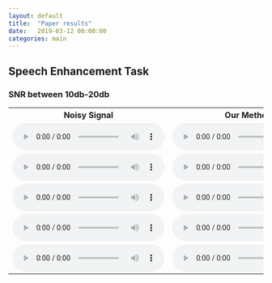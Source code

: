 ```yaml
---
layout: default
title:  "Paper results"
date:   2019-03-12 00:00:00
categories: main
---
```


## Speech Enhancement Task

### SNR between 10db-20db

<table>
  <tr>
    <th>Noisy Signal</th>
    <th>Our Method</th>
    <th>Ground Truth</th>
  </tr>
  <tr>
    <td>
    	<audio controls>
  			<source src="/assets/results/10db_20db/2300-131720-0040_noisy.wav" type="audio/wav">
  		</audio>
	</td>
	<td>
    	<audio controls>
  			<source src="/assets/results/10db_20db/2300-131720-0040_processed.wav" type="audio/wav">
  		</audio>
	</td>
	<td>
    	<audio controls>
  			<source src="/assets/results/10db_20db/2300-131720-0040.wav" type="audio/wav">
  		</audio>
	</td>
  </tr>
  <tr>
    <td>
    	<audio controls>
  			<source src="/assets/results/10db_20db/3570-5695-0012_noisy.wav" type="audio/wav">
  		</audio>
	</td>
	<td>
    	<audio controls>
  			<source src="/assets/results/10db_20db/3570-5695-0012_processed.wav" type="audio/wav">
  		</audio>
	</td>
	<td>
    	<audio controls>
  			<source src="/assets/results/10db_20db/3570-5695-0012.wav" type="audio/wav">
  		</audio>
	</td>
  </tr>
  <tr>
    <td>
    	<audio controls>
  			<source src="/assets/results/10db_20db/5639-40744-0040_noisy.wav" type="audio/wav">
  		</audio>
	</td>
	<td>
    	<audio controls>
  			<source src="/assets/results/10db_20db/5639-40744-0040_processed.wav" type="audio/wav">
  		</audio>
	</td>
	<td>
    	<audio controls>
  			<source src="/assets/results/10db_20db/5639-40744-0040.wav" type="audio/wav">
  		</audio>
	</td>
  </tr>
  <tr>
    <td>
    	<audio controls>
  			<source src="/assets/results/10db_20db/7729-102255-0027_noisy.wav" type="audio/wav">
  		</audio>
	</td>
	<td>
    	<audio controls>
  			<source src="/assets/results/10db_20db/7729-102255-0027_processed.wav" type="audio/wav">
  		</audio>
	</td>
	<td>
    	<audio controls>
  			<source src="/assets/results/10db_20db/7729-102255-0027.wav" type="audio/wav">
  		</audio>
	</td>
  </tr>
  <tr>
    <td>
    	<audio controls>
  			<source src="/assets/results/10db_20db/61-70970-0037_noisy.wav" type="audio/wav">
  		</audio>
	</td>
	<td>
    	<audio controls>
  			<source src="/assets/results/10db_20db/61-70970-0037_processed.wav" type="audio/wav">
  		</audio>
	</td>
	<td>
    	<audio controls>
  			<source src="/assets/results/10db_20db/61-70970-0037.wav" type="audio/wav">
  		</audio>
	</td>
  </tr>
</table>